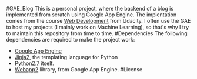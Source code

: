 #GAE_Blog
This is a personal project, where the backend of a blog is implemented from scratch using Google App Engine. The implentation comes from the course [Web Development](https://www.udacity.com/course/web-development--cs253) from Udacity. I often use the GAE to host my projects (I mainly work on Machine Learning), so that's why I try to maintain this repository from time to time.
#Dependencies
The following dependencies are required to make the project work:
- [Google App Engine](https://cloud.google.com/appengine/downloads)
- [Jinja2](http://jinja.pocoo.org/docs/dev/), the templating language for Python
- [Python2.7](https://www.python.org/download/releases/2.7.2/) itself.
- [Webapp2](https://cloud.google.com/appengine/docs/python/gettingstartedpython27/usingwebapp) library, from Google App Engine.
#License


